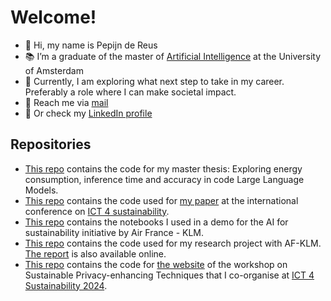 # Welcome!

- 👋 Hi, my name is Pepijn de Reus
- 📚 I’m a graduate of the master of [Artificial Intelligence](https://www.uva.nl/en/programmes/masters/artificial-intelligence/artificial-intelligence.html) at the University of Amsterdam
- 👀 Currently, I am exploring what next step to take in my career. Preferably a role where I can make societal impact.
- 📧 Reach me via [mail](mailto:pepijn.dereus@proton.me)
- 🔖 Or check my [LinkedIn profile](https://nl.linkedin.com/in/pepijndereus)

## Repositories
- [This repo](https://github.com/PepijndeReus/MasterThesis) contains the code for my master thesis: Exploring energy consumption, inference time and accuracy in code Large Language Models.
- [This repo](https://github.com/PepijndeReus/Privacy-Enhancing-ML) contains the code used for [my paper](https://ieeexplore.ieee.org/document/10292174) at the international conference on [ICT 4 sustainability](https://conf.researchr.org/home/ict4s-2023).
- [This repo](https://github.com/PepijndeReus/AMdEX_AF-KLM_Demo) contains the notebooks I used in a demo for the AI for sustainability initiative by Air France - KLM.
- [This repo](https://github.com/PepijndeReus/AF-KLM) contains the code used for my research project with AF-KLM. [The report](https://github.com/PepijndeReus/AF-KLM/blob/main/Report.pdf) is also available online.
- [This repo](https://github.com/ICT4S2024-SusPETs/Website) contains the code for [the website](https://ict4s2024-suspets.github.io/Website/) of the workshop on Sustainable Privacy-enhancing Techniques that I co-organise at [ICT 4 Sustainability 2024](https://conf.researchr.org/home/ict4s-2024). 
